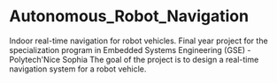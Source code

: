 # Autonomous_Robot_Navigation
Indoor real-time navigation for robot vehicles. 
Final year project for the specialization program in Embedded Systems Engineering (GSE) - Polytech'Nice Sophia 
The goal of the project is to design a real-time navigation system for a robot vehicle.

